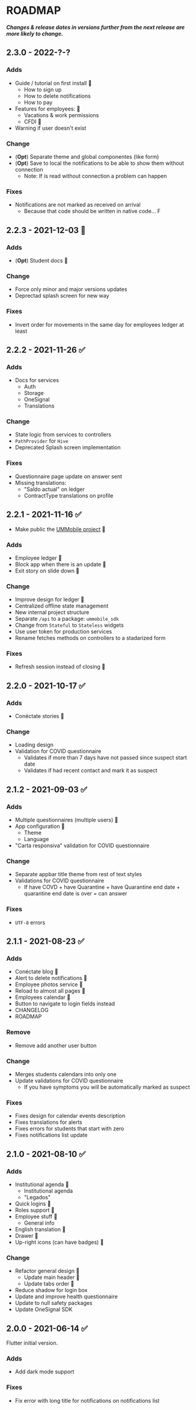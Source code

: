 # ROADMAP
_**Changes & release dates in versions further from the next release are more likely to change.**_

## 2.3.0 - 2022-?-?
### Adds
- Guide / tutorial on first install 🎉
  - How to sign up
  - How to delete notifications
  - How to pay
- Features for employees: 🎉
  - Vacations & work permissions
  - CFDI 🎉
- Warning if user doesn't exist
### Change
- (**Opt**) Separate theme and global componentes (like form)
- (**Opt**) Save to local the notifications to be able to show them without connection
  - Note: If is read without connection a problem can happen
### Fixes
- Notifications are not marked as received on arrival
  - Because that code should be written in native code... F

## 2.2.3 - 2021-12-03 🚧
### Adds
- (**Opt**) Student docs 🎉
### Change
- Force only minor and major versions updates
- Deprectad splash screen for new way
### Fixes
- Invert order for movements in the same day for employees ledger at least
  
## 2.2.2 - 2021-11-26 ✅
### Adds
- Docs for services
  - Auth
  - Storage
  - OneSignal
  - Translations
### Change
- State logic from services to controllers
- `PathProvider` for `Hive`
- Deprecated Splash screen implementation
### Fixes
- Questionnaire page update on answer sent
- Missing translations:
  - "Saldo actual" on ledger
  - ContractType translations on profile

## 2.2.1 - 2021-11-16 ✅
- Make public the [UMMobile project](https://github.com/UMMobile) 🎉
### Adds
- Employee ledger 🎉
- Block app when there is an update 🎉
- Exit story on slide down 🎉
### Change
- Improve design for ledger 🎉
- Centralized offline state management
- New internal project structure
- Separate `/api` to a package: `ummobile_sdk`
- Change from `Stateful` to `Stateless` widgets
- Use user token for production services
- Rename fetches methods on controllers to a stadarized form
### Fixes
- Refresh session instead of closing 🎉

## 2.2.0 - 2021-10-17 ✅
### Adds
- Conéctate stories 🎉
### Change
- Loading design
- Validation for COVID questionnaire
  - Validates if more than 7 days have not passed since suspect start date
  - Validates if had recent contact and mark it as suspect

## 2.1.2 - 2021-09-03 ✅
### Adds
- Multiple questionnaires (multiple users) 🎉
- App configuration 🎉
  - Theme
  - Language
- "Carta responsiva" validation for COVID questionnaire
### Change
- Separate appbar title theme from rest of text styles
- Validations for COVID questionnaire
  - If have COVD + have Quarantine + have Quarantine end date + quarantine end date is over = can answer
### Fixes
- `UTF-8` errors

## 2.1.1 - 2021-08-23 ✅
### Adds
- Conéctate blog 🎉
- Alert to delete notifications 🎉
- Employee photos service 🎉
- Reload to almost all pages 🎉
- Employees calendar 🎉
- Button to navigate to login fields instead
- CHANGELOG
- ROADMAP
### Remove
- Remove add another user button
### Change
- Merges students calendars into only one
- Update validations for COVID questionnaire
   - If you have symptoms you will be automatically marked as suspect
### Fixes
- Fixes design for calendar events description
- Fixes translations for alerts
- Fixes errors for students that start with zero
- Fixes notifications list update

## 2.1.0 - 2021-08-10 ✅
### Adds
- Institutional agenda 🎉
  - Institutional agenda
  - "Legados"
- Quick logins 🎉
- Roles support 🎉
- Employee stuff 🎉
  - General info
- English translation 🎉
- Drawer 🎉
- Up-right icons (can have badges) 🎉
### Change
- Refactor general design 🎉
  - Update main header 🎉
  - Update tabs order 🎉
- Reduce shadow for login box
- Update and improve health questionnaire
- Update to null safety packages
- Update OneSignal SDK

## 2.0.0 - 2021-06-14 ✅
Flutter initial version.
### Adds
- Add dark mode support
### Fixes
- Fix error with long title for notifications on notifications list
